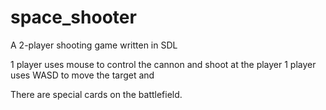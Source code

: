 # space_shooter
A 2-player shooting game written in SDL

1 player uses mouse to control the cannon and shoot at the player
1 player uses WASD to move the target and 

There are special cards on the battlefield. 


